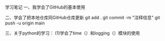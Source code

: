 学习笔记
一、我学会了GitHub的基本使用

二、学会了把本地仓库同GitHub仓库更新
git add .
git commit -m "注释信息"
git push -u origin main

三、关于python的学习：
(1)学会了time（）和logging（）模块的使用

